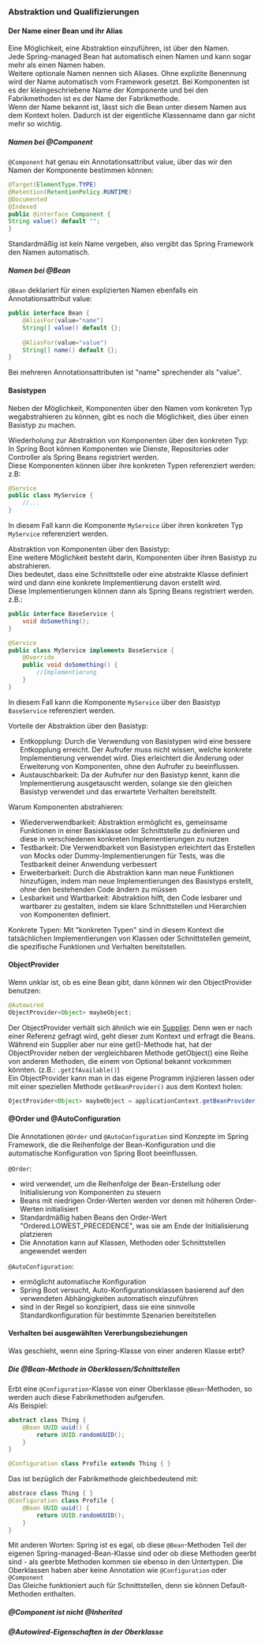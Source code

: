 ### Abstraktion und Qualifizierungen

#### Der Name einer Bean und ihr Alias
Eine Möglichkeit, eine Abstraktion einzuführen, ist über den Namen.  
Jede Spring-managed Bean hat automatisch einen Namen und kann sogar mehr als einen Namen haben.  
Weitere optionale Namen nennen sich Aliases. Ohne explizite Benennung wird der Name automatisch vom Framework gesetzt.
Bei Komponenten ist es der kleingeschriebene Name der Komponente und bei den Fabrikmethoden ist es der Name der Fabrikmethode.  
Wenn der Name bekannt ist, lässt sich die Bean unter diesem Namen aus dem Kontext holen. Dadurch ist der eigentliche Klassenname dann gar nicht mehr so wichtig.  

##### Namen bei @Component
`@Component` hat genau ein Annotationsattribut value, über das wir den Namen der Komponente bestimmen können:
```java
@Target(ElementType.TYPE)
@Retention(RetentionPolicy.RUNTIME)
@Documented
@Indexed
public @interface Component {
String value() default "";
}
```
Standardmäßig ist kein Name vergeben, also vergibt das Spring Framework den Namen automatisch.

##### Namen bei @Bean
`@Bean` deklariert für einen explizierten Namen ebenfalls ein Annotationsattribut value:
```java
public interface Bean {
    @AliasFor(value="name")
    String[] value() default {};
    
    @AliasFor(value="value")
    String[] name() default {};
}
```
Bei mehreren Annotationsattributen ist "name" sprechender als "value".


#### Basistypen

Neben der Möglichkeit, Komponenten über den Namen vom konkreten Typ wegabstrahieren zu können, gibt es noch die Möglichkeit, dies über einen Basistyp zu machen.  
  
Wiederholung zur Abstraktion von Komponenten über den konkreten Typ:  
In Spring Boot können Komponenten wie Dienste, Repositories oder Controller als Spring Beans registriert werden.  
Diese Komponenten können über ihre konkreten Typen referenziert werden: z.B:  
```java
@Service
public class MyService {
    //...
}
```
In diesem Fall kann die Komponente `MyService` über ihren konkreten Typ `MyService` referenziert werden.  
  
Abstraktion von Komponenten über den Basistyp:  
Eine weitere Möglichkeit besteht darin, Komponenten über ihren Basistyp zu abstrahieren.  
Dies bedeutet, dass eine Schnittstelle oder eine abstrakte Klasse definiert wird und dann eine konkrete Implementierung davon erstellt wird.  
Diese Implementierungen können dann als Spring Beans registriert werden. z.B.:  
```java
public interface BaseService {
    void doSomething();
}

@Service
public class MyService implements BaseService {
    @Override 
    public void doSomething() {
        //Implementierung
    }
}
```
In diesem Fall kann die Komponente `MyService` über den Basistyp `BaseService` referenziert werden.  

Vorteile der Abstraktion über den Basistyp:
- Entkopplung: Durch die Verwendung von Basistypen wird eine bessere Entkopplung erreicht. Der Aufrufer muss nicht wissen, welche konkrete Implementierung verwendet wird. Dies erleichtert die Änderung oder Erweiterung von Komponenten, ohne den Aufrufer zu beeinflussen.
- Austauschbarkeit: Da der Aufrufer nur den Basistyp kennt, kann die Implementierung ausgetauscht werden, solange sie den gleichen Basistyp verwendet und das erwartete Verhalten bereitstellt.
  
Warum Komponenten abstrahieren:
- Wiederverwendbarkeit: Abstraktion ermöglicht es, gemeinsame Funktionen in einer Basisklasse oder Schnittstelle zu definieren und diese in verschiedenen konkreten Implementierungen zu nutzen
- Testbarkeit: Die Verwendbarkeit von Basistypen erleichtert das Erstellen von Mocks oder Dummy-Implementierungen für Tests, was die Testbarkeit deiner Anwendung verbessert
- Erweiterbarkeit: Durch die Abstraktion kann man neue Funktionen hinzufügen, indem man neue Implementierungen des Basistyps erstellt, ohne den bestehenden Code ändern zu müssen
- Lesbarkeit und Wartbarkeit: Abstraktion hilft, den Code lesbarer und wartbarer zu gestalten, indem sie klare Schnittstellen und Hierarchien von Komponenten definiert.

Konkrete Typen:
Mit "konkreten Typen" sind in diesem Kontext die tatsächlichen Implementierungen von Klassen oder Schnittstellen gemeint, die spezifische Funktionen und Verhalten bereitstellen.

#### ObjectProvider
Wenn unklar ist, ob es eine Bean gibt, dann können wir den ObjectProvider benutzen:  
```java
@Autowired
ObjectProvider<Object> maybeObject; 
```

Der ObjectProvider verhält sich ähnlich wie ein [Supplier](https://docs.oracle.com/javase/8/docs/api/java/util/function/Supplier.html). Denn wen er nach einer Referenz gefragt wird, geht dieser zum Kontext und erfragt die Beans.  
Während ein Supplier aber nur eine get()-Methode hat, hat der ObjectProvider neben der vergleichbaren Methode getObject() eine Reihe von anderen Methoden, die einem von Optional bekannt vorkommen könnten. (z.B.: `.getIfAvailable()`)  
Ein ObjectProvider kann man in das eigene Programm injizieren lassen oder mit einer speziellen Methode `getBeanProvider()` aus dem Kontext holen:  
```java
OjectProvider<Object> maybeObject = applicationContext.getBeanProvider(Object.class);
```


#### @Order und @AutoConfiguration

Die Annotationen `@Order` und `@AutoConfiguration` sind Konzepte im Spring Framework, die die Reihenfolge der Bean-Konfiguration und die automatische Konfiguration von Spring Boot beeinflussen.  
  
`@Order`:
- wird verwendet, um die Reihenfolge der Bean-Erstellung oder Initialisierung von Komponenten zu steuern
- Beans mit niedrigen Order-Werten werden vor denen mit höheren Order-Werten initialisiert
- Standardmäßig haben Beans den Order-Wert "Ordered.LOWEST_PRECEDENCE", was sie am Ende der Initialisierung platzieren
- Die Annotation kann auf Klassen, Methoden oder Schnittstellen angewendet werden

`@AutoConfiguration`:
- ermöglicht automatische Konfiguration
- Spring Boot versucht, Auto-Konfigurationsklassen basierend auf den verwendeten Abhängigkeiten automatisch einzuführen
- sind in der Regel so konzipiert, dass sie eine sinnvolle Standardkonfiguration für bestimmte Szenarien bereitstellen

#### Verhalten bei ausgewählten Vererbungsbeziehungen

Was geschieht, wenn eine Spring-Klasse von einer anderen Klasse erbt?

##### Die @Bean-Methode in Oberklassen/Schnittstellen

Erbt eine `@Configuration`-Klasse von einer Oberklasse `@Bean`-Methoden, so werden auch diese Fabrikmethoden aufgerufen.  
Als Beispiel:  
```java
abstract class Thing {
    @Bean UUID uuid() {
        return UUID.randomUUID();
    }
}

@Configuration class Profile extends Thing { }
```
Das ist bezüglich der Fabrikmethode gleichbedeutend mit:  
```java
abstrace class Thing { }
@Configuration class Profile {
    @Bean UUID uuid() {
        return UUID.randomUUID();
    }
}
```
Mit anderen Worten: Spring ist es egal, ob diese `@Bean`-Methoden Teil der eigenen Spring-managed-Bean-Klasse sind oder ob diese Methoden geerbt sind - als geerbte Methoden kommen sie ebenso in den Untertypen.  Die Oberklassen haben aber keine Annotation wie `@Configuration` oder `@Component`  
Das Gleiche funktioniert auch für Schnittstellen, denn sie können Default-Methoden enthalten.

##### @Component ist nicht @Inherited

##### @Autowired-Eigenschaften in der Oberklasse
